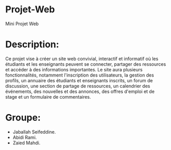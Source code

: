 # Projet-Web
Mini Projet Web

# Description:
Ce projet vise à créer un site web convivial, interactif et informatif où les étudiants et les enseignants peuvent se connecter, partager des ressources et accéder à des informations importantes. Le site aura plusieurs fonctionnalités, notamment l'inscription des utilisateurs, la gestion des profils, un annuaire des étudiants et enseignants inscrits, un forum de discussion, une section de partage de ressources, un calendrier des événements, des nouvelles et des annonces, des offres d'emploi et de stage et un formulaire de commentaires.


# Groupe:
-	Jaballah Seifeddine.
-	Abidi Rami.
-	Zaied Mahdi.

